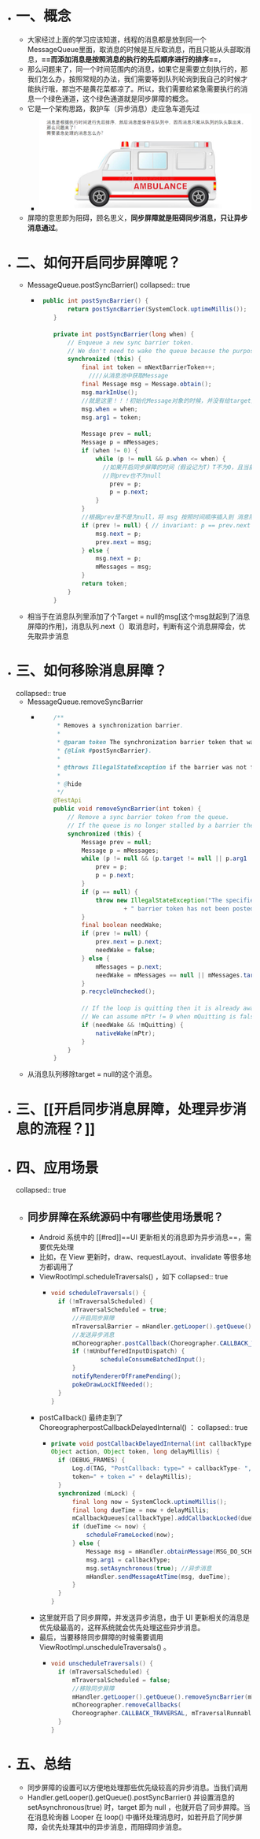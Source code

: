 - # 一、概念
	- 大家经过上面的学习应该知道，线程的消息都是放到同一个MessageQueue里面，取消息的时候是互斥取消息，而且只能从头部取消息，**==而添加消息是按照消息的执行的先后顺序进行的排序==**，
	- 那么问题来了，同一个时间范围内的消息，如果它是需要立刻执行的，那我们怎么办，按照常规的办法，我们需要等到队列轮询到我自己的时候才能执行哦，那岂不是黄花菜都凉了。所以，我们需要给紧急需要执行的消息一个绿色通道，这个绿色通道就是同步屏障的概念。
	- 它是一个架构思路，救护车（异步消息）走应急车道先过
		- ![image.png](../assets/image_1688207348111_0.png)
	- 屏障的意思即为阻碍，顾名思义，**同步屏障就是阻碍同步消息，只让异步消息通过**。
- # 二、如何开启同步屏障呢？
	- MessageQueue.postSyncBarrier()
	  collapsed:: true
		- ```java
		   public int postSyncBarrier() {
		          return postSyncBarrier(SystemClock.uptimeMillis());
		      }
		  
		      private int postSyncBarrier(long when) {
		          // Enqueue a new sync barrier token.
		          // We don't need to wake the queue because the purpose of a barrier is to stall it.
		          synchronized (this) {
		              final int token = mNextBarrierToken++;
		            	////从消息池中获取Message
		              final Message msg = Message.obtain();
		              msg.markInUse();
		              //就是这里！！！初始化Message对象的时候，并没有给target赋值，因此 target==null
		              msg.when = when;
		              msg.arg1 = token;
		  
		              Message prev = null;
		              Message p = mMessages;
		              if (when != 0) {
		                  while (p != null && p.when <= when) {
		                    //如果开启同步屏障的时间（假设记为T）T不为0，且当前的同步消息里有时间小于T，
		                    //则prev也不为null
		                      prev = p;
		                      p = p.next;
		                  }
		              }
		              //根据prev是不是为null，将 msg 按照时间顺序插入到 消息队列（链表）的合适位置
		              if (prev != null) { // invariant: p == prev.next
		                  msg.next = p;
		                  prev.next = msg;
		              } else {
		                  msg.next = p;
		                  mMessages = msg;
		              }
		              return token;
		          }
		      }
		  ```
	- 相当于在消息队列里添加了个Target = null的msg[这个msg就起到了消息屏障的作用]，消息队列.next（）取消息时，判断有这个消息屏障会，优先取异步消息
- # 三、如何移除消息屏障？
  collapsed:: true
	- MessageQueue.removeSyncBarrier
		- ```java
		      /**
		       * Removes a synchronization barrier.
		       *
		       * @param token The synchronization barrier token that was returned by
		       * {@link #postSyncBarrier}.
		       *
		       * @throws IllegalStateException if the barrier was not found.
		       *
		       * @hide
		       */
		      @TestApi
		      public void removeSyncBarrier(int token) {
		          // Remove a sync barrier token from the queue.
		          // If the queue is no longer stalled by a barrier then wake it.
		          synchronized (this) {
		              Message prev = null;
		              Message p = mMessages;
		              while (p != null && (p.target != null || p.arg1 != token)) {
		                  prev = p;
		                  p = p.next;
		              }
		              if (p == null) {
		                  throw new IllegalStateException("The specified message queue synchronization "
		                          + " barrier token has not been posted or has already been removed.");
		              }
		              final boolean needWake;
		              if (prev != null) {
		                  prev.next = p.next;
		                  needWake = false;
		              } else {
		                  mMessages = p.next;
		                  needWake = mMessages == null || mMessages.target != null;
		              }
		              p.recycleUnchecked();
		  
		              // If the loop is quitting then it is already awake.
		              // We can assume mPtr != 0 when mQuitting is false.
		              if (needWake && !mQuitting) {
		                  nativeWake(mPtr);
		              }
		          }
		      }
		  
		  ```
	- 从消息队列移除target = null的这个消息。
- # 三、[[开启同步消息屏障，处理异步消息的流程？]]
- # 四、应用场景
  collapsed:: true
	- ## 同步屏障在系统源码中有哪些使用场景呢？
		- Android 系统中的 [[#red]]==UI 更新相关的消息即为异步消息==，需要优先处理
		- 比如，在 View 更新时，draw、requestLayout、invalidate 等很多地方都调用了
		- ViewRootImpl.scheduleTraversals() ，如下
		  collapsed:: true
			- ```java
			  void scheduleTraversals() {
			  	if (!mTraversalScheduled) {
			  		mTraversalScheduled = true;
			  		//开启同步屏障
			  		mTraversalBarrier = mHandler.getLooper().getQueue().postSyncBarrier();
			  		//发送异步消息
			  		mChoreographer.postCallback(Choreographer.CALLBACK_TRAVERSAL, mTraversalRunnable, null);
			  		if (!mUnbufferedInputDispatch) {
			  				scheduleConsumeBatchedInput();
			  		}
			  		notifyRendererOfFramePending();
			  		pokeDrawLockIfNeeded();
			  	}
			  }
			  ```
		- postCallback() 最终走到了 ChoreographerpostCallbackDelayedInternal() ：
		  collapsed:: true
			- ```java
			  private void postCallbackDelayedInternal(int callbackType,
			  Object action, Object token, long delayMillis) {
			  	if (DEBUG_FRAMES) {
			  		Log.d(TAG, "PostCallback: type=" + callbackType- ", action=" + action + ",
			  		token=" + token =" + delayMillis);
			  	}
			  	synchronized (mLock) {
			  		final long now = SystemClock.uptimeMillis();
			  		final long dueTime = now + delayMillis;
			  		mCallbackQueues[callbackType].addCallbackLocked(dueTime, action, token);
			  		if (dueTime <= now) {
			  			scheduleFrameLocked(now);
			  		} else {
			  			Message msg = mHandler.obtainMessage(MSG_DO_SCHEDULE_CALLBACK, action);
			  			msg.arg1 = callbackType;
			  			msg.setAsynchronous(true); //异步消息
			  			mHandler.sendMessageAtTime(msg, dueTime);
			  		}
			  	}
			  }
			  ```
		- 这里就开启了同步屏障，并发送异步消息，由于 UI 更新相关的消息是优先级最高的，这样系统就会优先处理这些异步消息。
		- 最后，当要移除同步屏障的时候需要调用 ViewRootImpl.unscheduleTraversals() 。
			- ```java
			  void unscheduleTraversals() {
			  	if (mTraversalScheduled) {
			  		mTraversalScheduled = false;
			  		//移除同步屏障
			  		mHandler.getLooper().getQueue().removeSyncBarrier(mTraversalBarrier);
			  		mChoreographer.removeCallbacks(
			  		Choreographer.CALLBACK_TRAVERSAL, mTraversalRunnable, null);
			  	}
			  }
			  ```
- # 五、总结
	- 同步屏障的设置可以方便地处理那些优先级较高的异步消息。当我们调用
	- Handler.getLooper().getQueue().postSyncBarrier() 并设置消息的 setAsynchronous(true) 时，target 即为 null ，也就开启了同步屏障。当在消息轮询器 Looper 在 loop() 中循环处理消息时，如若开启了同步屏障，会优先处理其中的异步消息，而阻碍同步消息。